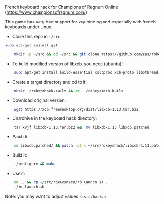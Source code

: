 French keyboard hack for Champions of Regnum Online (https://www.championsofregnum.com/)

This game has very bad support for key binding and especially with french keyboards under Linux.

- Clone this repo in `~/src`

```bash
sudo apt-get install git
```

```bash
    mkdir -p ~/src && cd ~/src && git clone https://github.com/zas/rokeyshack.git
```

- To build modified version of libxcb, you need (ubuntu):

```bash
    sudo apt-get install build-essential xsltproc xcb-proto libpthread-stubs0-dev libxau-dev python-xcbgen
```

- Create a target directory and cd to it:

```bash
    mkdir ~/rokeyshack.built && cd  ~/rokeyshack.built
```

- Download original version:

```bash
    wget https://xcb.freedesktop.org/dist/libxcb-1.13.tar.bz2
```

- Unarchive in the keyboard hack directory:

```bash
    tar xvjf libxcb-1.13.tar.bz2 &&  mv libxcb-1.13 libxcb.patched
```

- Patch it:

```bash
    cd libxcb.patched/ && patch -p1 < ~/src/rokeyshack/libxcb-1.13.patch
```

- Build it:

```bash
    ./configure && make
```

- Use it:

```bash
    cd .. && cp ~/src/rokeyshack/ro_launch.sh .
    ./ro_launch.sh
```


Note: you may want to adjust values in `src/hack.h`
